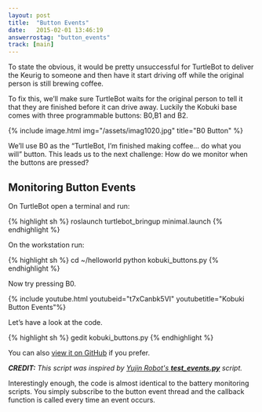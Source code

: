 ```yaml
---
layout: post
title:  "Button Events"
date:   2015-02-01 13:46:19
answerrostag: "button_events"
track: [main]
---
```


To state the obvious, it would be pretty unsuccessful for TurtleBot to deliver the Keurig to someone and then have it start driving off while the original person is still brewing coffee.

To fix this, we’ll make sure TurtleBot waits for the original person to tell it that they are finished before it can drive away. Luckily the Kobuki base comes with three programmable buttons: B0,B1 and B2.


{% include image.html img="/assets/imag1020.jpg" title="B0 Button" %}

We’ll use B0 as the “TurtleBot, I’m finished making coffee… do what you will” button. This leads us to the next challenge: How do we monitor when the buttons are pressed?

## Monitoring Button Events

On TurtleBot open a terminal and run:

{% highlight sh %}
roslaunch turtlebot_bringup minimal.launch
{% endhighlight %}

On the workstation run:

{% highlight sh %}
cd ~/helloworld
python kobuki_buttons.py
{% endhighlight %}

Now try pressing B0.

{% include youtube.html youtubeid="t7xCanbk5VI" youtubetitle="Kobuki Button Events"%}

Let’s have a look at the code.

{% highlight sh %}
gedit kobuki_buttons.py
{% endhighlight %}

You can also [view it on GitHub](https://github.com/markwsilliman/turtlebot/blob/master/kobuki_buttons.py) if you prefer.

***CREDIT:** This script was inspired by [Yujin Robot's **test_events.py**](https://github.com/yujinrobot/kobuki/blob/f99e495b2b3be1e62495119809c58ccb58909f67/kobuki_testsuite/scripts/test_events.py) script.*

Interestingly enough, the code is almost identical to the battery monitoring scripts. You simply subscribe to the button event thread and the callback function is called every time an event occurs.